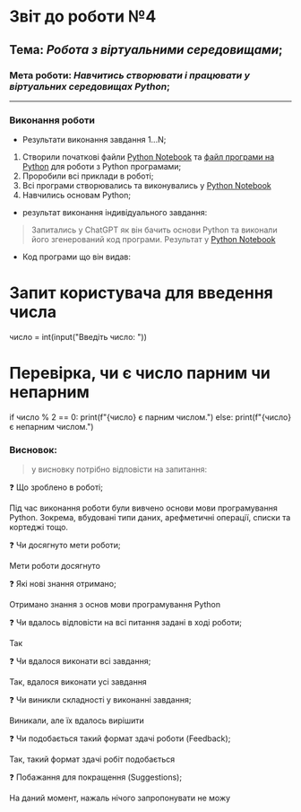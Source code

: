 # Звіт до роботи №4
## Тема: _Робота з віртуальними середовищами_;
### Мета роботи: _Навчитись створювати і працювати у віртуальних середовищах Python_;
---
### Виконання роботи
- Результати виконання завдання 1...N;
1. Створили початкові файли [Python Notebook](nb1.ipynb) та [файл програми на Python](main.py) для роботи з Python програмами;
2. Проробили всі приклади в роботі;
3. Всі програми створювались та виконувались у [Python Notebook](nb1.ipynb)
4. Навчились основам Python;
- результат виконання індивідуального завдання:
> Запитались у ChatGPT як він бачить основи Python та виконали його згенерований код програми. Результат у [Python Notebook](nb1.ipynb)
- Код програми що він видав:
# Запит користувача для введення числа
число = int(input("Введіть число: "))

# Перевірка, чи є число парним чи непарним
if число % 2 == 0:
    print(f"{число} є парним числом.")
else:
    print(f"{число} є непарним числом.")

### Висновок:
>у висновку потрібно відповісти на запитання:

❓ Що зроблено в роботі;

Під час виконання роботи були вивчено основи мови програмування Python. Зокрема, вбудовані типи даних, арефметичні операції, списки та кортеджі тощо.

❓ Чи досягнуто мети роботи;

Мети роботи досягнуто

❓ Які нові знання отримано;

Отримано знання з основ мови програмування Python

❓ Чи вдалось відповісти на всі питання задані в ході роботи;

Так

❓ Чи вдалося виконати всі завдання;

Так, вдалося виконати усі завдання

❓ Чи виникли складності у виконанні завдання;

Виникали, але їх вдалось вирішити

❓ Чи подобається такий формат здачі роботи (Feedback);

Так, такий формат здачі робіт подобається

❓ Побажання для покращення (Suggestions);

На даний момент, нажаль нічого запропонувати не можу